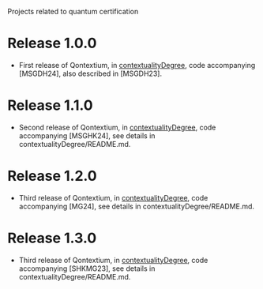 Projects related to quantum certification

Release 1.0.0
=============

* First release of Qontextium, in [contextualityDegree](./contextualityDegree), code accompanying [MSGDH24], also described in [MSGDH23].

Release 1.1.0
=============

* Second release of Qontextium, in [contextualityDegree](./contextualityDegree), code accompanying [MSGHK24], see details in contextualityDegree/README.md.

Release 1.2.0
=============

* Third release of Qontextium, in [contextualityDegree](./contextualityDegree), code accompanying [MG24], see details in contextualityDegree/README.md.

Release 1.3.0
=============

* Third release of Qontextium, in [contextualityDegree](./contextualityDegree), code accompanying [SHKMG23], see details in contextualityDegree/README.md.
